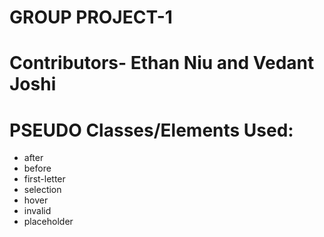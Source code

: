 # GROUP PROJECT-1 
# Contributors- Ethan Niu and Vedant Joshi

# PSEUDO Classes/Elements Used:
- after
- before
- first-letter
- selection
- hover
- invalid
- placeholder

